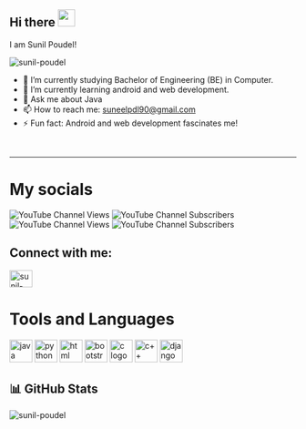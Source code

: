 ## Hi there <img src="https://raw.githubusercontent.com/MartinHeinz/MartinHeinz/master/wave.gif" width="30px">
I am Sunil Poudel!
<p align="left"> <img src="https://komarev.com/ghpvc/?username=sunil-poudel&label=Profile%20views&color=0e75b6&style=flat" alt="sunil-poudel" /> </p>

- 🔭 I’m currently studying Bachelor of Engineering (BE) in Computer.
- 🌱 I’m currently learning android and web development.
- 💬 Ask me about Java 
- 📫 How to reach me: suneelpdl90@gmail.com
- ⚡ Fun fact: Android and web development fascinates me!
<br/>
<hr/>
<h1>My socials</h1>

![YouTube Channel Views](https://img.shields.io/youtube/channel/views/UCttJQBhj7vxW9dxBsCCvTFg?label=AssignIt%20views)
![YouTube Channel Subscribers](https://img.shields.io/youtube/channel/subscribers/UCttJQBhj7vxW9dxBsCCvTFg?label=AssignIt%20subs)<br/>
![YouTube Channel Views](https://img.shields.io/youtube/channel/views/UCsrZxyAe5ytI50W72nR0cuw?label=Color%20Stats%20views)
![YouTube Channel Subscribers](https://img.shields.io/youtube/channel/subscribers/UCsrZxyAe5ytI50W72nR0cuw?label=Color%20Stats%20Subs)

<h2>Connect with me:</h2>
<a href="https://linkedin.com/in/iamsunilpoudel" target="blank"><img align="center" src="https://raw.githubusercontent.com/rahuldkjain/github-profile-readme-generator/master/src/images/icons/Social/linked-in-alt.svg" alt="sunil-poudel" height="30" width="40" /></a>


<h1>Tools and Languages</h1>
<p>
  <img src="https://uxwing.com/wp-content/themes/uxwing/download/brands-and-social-media/java-programming-language-icon.png" width="40" height="40" alt="java logo">
  <img src="https://upload.wikimedia.org/wikipedia/commons/thumb/c/c3/Python-logo-notext.svg/800px-Python-logo-notext.svg.png" alt="python logo" height="40" width="40">
  <img src="https://www.w3.org/html/logo/badge/html5-badge-v-solo.png" alt="html logo" height="40" width="40">
  <img src="https://upload.wikimedia.org/wikipedia/commons/thumb/b/b2/Bootstrap_logo.svg/330px-Bootstrap_logo.svg.png" alt="bootstrap logo" height="40" width="40">
  <img src="https://upload.wikimedia.org/wikipedia/commons/thumb/1/18/C_Programming_Language.svg/1853px-C_Programming_Language.svg.png" alt="c logo" height="40" width="40">
  <img src="https://upload.wikimedia.org/wikipedia/commons/thumb/1/18/ISO_C%2B%2B_Logo.svg/800px-ISO_C%2B%2B_Logo.svg.png" alt="c++ logo" height="40" width="40">
  <img src="https://www.svgrepo.com/show/353657/django-icon.svg" alt="django logo" height="40" width="40">
  
</p>

<div align="left">
  <h2>📊 GitHub Stats</h2>
<p><img align="left" src="https://github-readme-stats.vercel.app/api/top-langs?username=sunil-poudel&show_icons=true&locale=en&layout=compact&theme=dark" alt="sunil-poudel" /></p>

<!-- <p>&nbsp;<img align="center" src="https://github-readme-stats.vercel.app/api?username=sunil-poudel&show_icons=true&locale=en&theme=dark" alt="sunil-poudel" /></p> -->
</div>




<!--
**sunil-poudel/sunil-poudel** is a ✨ _special_ ✨ repository because its `README.md` (this file) appears on your GitHub profile.

Here are some ideas to get you started:


-->
